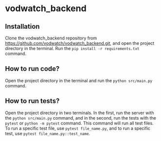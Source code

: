 # vodwatch_backend

## Installation
Clone the vodwatch_backend repository from https://github.com/vodwatch/vodwatch_backend.git, and open the project directory in the terminal. Run the `pip install -r requirements.txt` command.

## How to run code?
Open the project directory in the terminal and run the `python src/main.py` command.

## How to run tests?
Open the project directory in two terminals. In the first, run the server with the `python src/main.py` command, and in the second, run the tests with the `pytest` or `python -m pytest` command. This command will run all test files. To run a specific test file, use `pytest file_name.py`, and to run a specific test, use `pytest file_name.py::test_name`.

